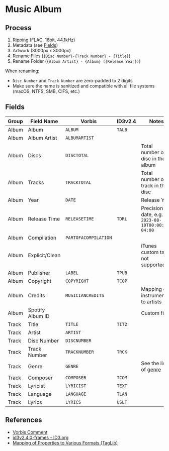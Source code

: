 # Music Album

## Process

1. Ripping (FLAC, 16bit, 44.1kHz)
2. Metadata (see [Fields](#fields))
3. Artwork (3000px x 3000px)
4. Rename Files (`{Disc Number}-{Track Number} - {Title}`)
5. Rename Folder (`{Album Artist} - {Album} ({Release Year})`)

When renaming:

- `Disc Number` and `Track Number` are zero-padded to 2 digits
- Make sure the name is sanitized and compatible with all file systems (macOS, NTFS, SMB, CIFS, etc.)

## Fields

| Group | Field Name       | Vorbis               | ID3v2.4 | Notes                                               |
| ----- | ---------------- | -------------------- | ------- | --------------------------------------------------- |
| Album | Album            | `ALBUM`              | `TALB`  |                                                     |
| Album | Album Artist     | `ALBUMARTIST`        |         |                                                     |
| Album | Discs            | `DISCTOTAL`          |         | Total number of disc in the album                   |
| Album | Tracks           | `TRACKTOTAL`         |         | Total number of track in the disc                   |
| Album | Year             | `DATE`               |         | Release Year                                        |
| Album | Release Time     | `RELEASETIME`        | `TDRL`  | Precision to date, e.g. `2023-08-10T00:00:00-04:00` |
| Album | Compilation      | `PARTOFACOMPILATION` |         |                                                     |
| Album | Explicit/Clean   |                      |         | iTunes custom tag, not supported                    |
| Album | Publisher        | `LABEL`              | `TPUB`  |                                                     |
| Album | Copyright        | `COPYRIGHT`          | `TCOP`  |                                                     |
| Album | Credits          | `MUSICIANCREDITS`    |         | Mapping of instruments to artists                   |
| Album | Spotify Album ID |                      |         | Custom field                                        |
| Track | Title            | `TITLE`              | `TIT2`  |                                                     |
| Track | Artist           | `ARTIST`             |         |                                                     |
| Track | Disc Number      | `DISCNUMBER`         |         |                                                     |
| Track | Track Number     | `TRACKNUMBER`        | `TRCK`  |                                                     |
| Track | Genre            | `GENRE`              |         | See the list of [genre](#genres)                    |
| Track | Composer         | `COMPOSER`           | `TCOM`  |                                                     |
| Track | Lyricist         | `LYRICIST`           | `TEXT`  |                                                     |
| Track | Language         | `LANGUAGE`           | `TLAN`  |                                                     |
| Track | Lyrics           | `LYRICS`             | `USLT`  |                                                     |

## References

- [Vorbis Comment](https://xiph.org/vorbis/doc/v-comment.html)
- [id3v2.4.0-frames - ID3.org](https://web.archive.org/web/20220903174949/https://id3.org/id3v2.4.0-frames)
- [Mapping of Properties to Various Formats (TagLib)](https://taglib.org/api/p_propertymapping.html)
